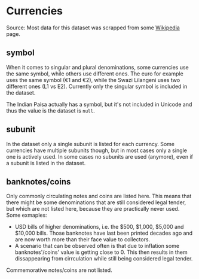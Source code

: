 # Currencies
Source: Most data for this dataset was scrapped from some [Wikipedia](https://en.wikipedia.org/) page.

## symbol
When it comes to singular and plural denominations, some currencies use the same symbol, while others use different ones. The euro for example uses the same symbol (€1 and €2), while the Swazi Lilangeni uses two different ones (L1 vs E2). Currently only the singular symbol is included in the dataset.

The Indian Paisa actually has a symbol, but it's not included in Unicode and thus the value is the dataset is `null`.

## subunit
In the dataset only a single subunit is listed for each currency. Some currencies have multiple subunits though, but in most cases only a single one is actively used. In some cases no subunits are used (anymore), even if a subunit is listed in the dataset.

## banknotes/coins
Only commonly circulating notes and coins are listed here. This means that there might be some denominations that are still considered legal tender, but which are not listed here, because they are practically never used. Some exmaples:

- USD bills of higher denominations, i.e. the $500, $1,000, $5,000 and $10,000 bills. Those banknotes have last been printed decades ago and are now worth more than their face value to collectors.
- A scenario that can be observed often is that due to inflation some banknotes'/coins' value is getting close to 0. This then results in them dissappearing from cirrculation while still being considered legal tender.

Commemorative notes/coins are not listed.